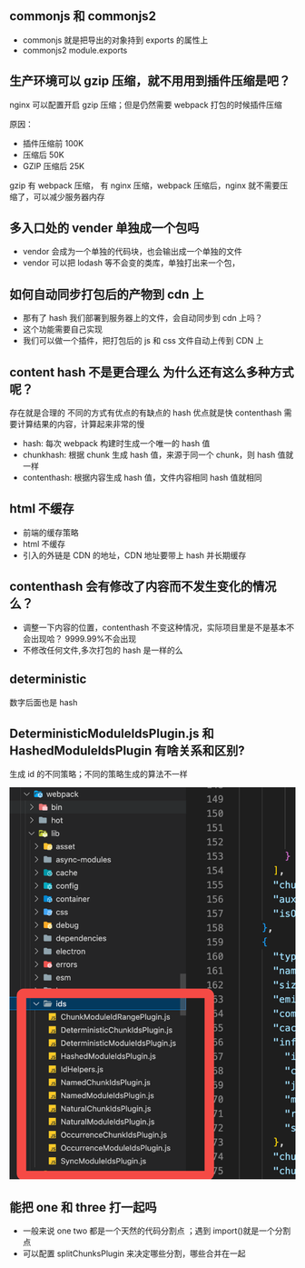 ## commonjs 和 commonjs2

- commonjs 就是把导出的对象持到 exports 的属性上
- commonjs2 module.exports

## 生产环境可以 gzip 压缩，就不用用到插件压缩是吧？

nginx 可以配置开启 gzip 压缩；但是仍然需要 webpack 打包的时候插件压缩

原因：

- 插件压缩前 100K
- 压缩后 50K
- GZIP 压缩后 25K

gzip 有 webpack 压缩， 有 nginx 压缩，webpack 压缩后，nginx 就不需要压缩了，可以减少服务器内存

## 多入口处的 vender 单独成一个包吗

- vendor 会成为一个单独的代码块，也会输出成一个单独的文件
- vendor 可以把 lodash 等不会变的类库，单独打出来一个包，

## 如何自动同步打包后的产物到 cdn 上

- 那有了 hash 我们部署到服务器上的文件，会自动同步到 cdn 上吗？
- 这个功能需要自己实现
- 我们可以做一个插件，把打包后的 js 和 css 文件自动上传到 CDN 上

## content hash 不是更合理么 为什么还有这么多种方式呢？

存在就是合理的
不同的方式有优点的有缺点的
hash 优点就是快
contenthash 需要计算结果的内容，计算起来非常的慢

- hash: 每次 webpack 构建时生成一个唯一的 hash 值
- chunkhash: 根据 chunk 生成 hash 值，来源于同一个 chunk，则 hash 值就一样
- contenthash: 根据内容生成 hash 值，文件内容相同 hash 值就相同

## html 不缓存

- 前端的缓存策略
- html 不缓存
- 引入的外链是 CDN 的地址，CDN 地址要带上 hash 并长期缓存

## contenthash 会有修改了内容而不发生变化的情况么？

- 调整一下内容的位置，contenthash 不变这种情况，实际项目里是不是基本不会出现哈？ 9999.99%不会出现
- 不修改任何文件,多次打包的 hash 是一样的么

## deterministic

数字后面也是 hash

## DeterministicModuleIdsPlugin.js 和 HashedModuleIdsPlugin 有啥关系和区别?

生成 id 的不同策略；不同的策略生成的算法不一样

![](https://raw.githubusercontent.com/retech-fe/image-hosting/main/img/2023/04/03/14-32-18-5b7dad2188c7045dfbeba84f593fa565-20230403143217-60b3b6.png)

## 能把 one 和 three 打一起吗

- 一般来说 one two 都是一个天然的代码分割点 ；遇到 import()就是一个分割点
- 可以配置 splitChunksPlugin 来决定哪些分割，哪些合并在一起
